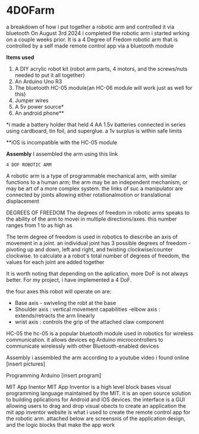 # 4DOFarm
a breakdown of how i put together a robotic arm and controlled it via bluetooth 
On August 3rd 2024 i completed the robotic arm  i started wrking on a couple weeks prior. It is a 4 Degree of Fredom robotic arm that is controlled by a 
self made remote control app via a bluetooth module

**Items used**
1. A DIY acrylic robot kit (robot arm parts, 4 motors, and the screws/nuts needed to put it all together)
2. An Arduino Uno R3
3. The bluetooth HC-05 module(an HC-06 module will work just as well for this)
4. Jumper wires
5. A 5v power source*
6. An android phone**

*i made a battery holder that held 4 AA 1.5v batteries connected in series using cardboard, tin foil, and superglue. a 1v surplus is within safe limits

**iOS is incompatible with the HC-05 module 


**Assembly**
I assembled the arm using this link


	4 DOF ROBOTIC ARM
A robotic arm is a type of programmable mechanical arm, with similar functions to a human arm; the arm may be an independent mechanism, or may be 
art of a more complex system. the links of suc a manipulator are connected by joints allowing either rotationalmotion or translational displacement

DEGREES OF FREEDOM
The degrees of freedom in robotic arms speaks to the ability of the arm to movei in multiple directions/axes. this number ranges from 1
to as high as 

The term degree of freedom is used in robotics to diescribe an axis of movement in a joint. an individual joint has 3 possible degrees of 
freedom - pivoting up and down, left and right, and twisting clockwise/counter clockwise. to calculate a a robot's total number of degrees of freedom,
 the values for each joint are added together

It is worth noting that depending on the aplication, more DoF is not always better. For my project, i have implemented a 4 DoF.

the four axes this robot will operate on are:
- Base axis - swiveling the robt at the base
- Shoulder axis : vertical movement capabilities
-elbow axis : extends/retracts the arm linearly
- wrist axis : controls the grip of the attached claw component

HC-05
the hc-05 is a popular bluetooth module used in robotics for wireless communication. it allows devices eg Arduino microcontrollers
to communicate wirelessly with other Bluetooth-enabled devices


Assembly
i assembled the arm according to a youtube video i found online
[insert pictures]

Programming Arduino
[insert program]

MIT App Inentor
MIT App Inventor is a high level block bases visual programming language maintained by the MIT. it is an open source 
solution to building pplications for Android and iOS devices. the interface is a GUI allowing users to drag and drop visual obects to 
create an application
the mit app inventor website is what i used to create the remote control app for the robotic arm. attached below are screensnis of the 
application design, and the logic blocks that make the app work 
